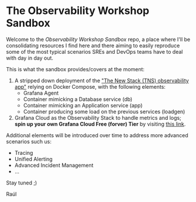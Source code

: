 # The Observability Workshop Sandbox
Welcome to the *Observability Workshop Sandbox* repo, a place where I'll be consolidating resources I find here and there aiming to easily reproduce some of the most typical scenarios SREs and DevOps teams have to deal with day in day out.

This is what the sandbox provides/covers at the moment:

1. A stripped down deployment of the ["The New Stack (TNS) observability app"](https://github.com/grafana/tns) relying on Docker Compose, with the following elements:
   - Grafana Agent
   - Container mimicking a Database service (db)
   - Container mimicking an Application service (app)
   - Container producing some load on the previous services (loadgen)
2. Grafana Cloud as the Observability Stack to handle metrics and logs; **spin up your own Grafana Cloud Free (forver) Tier** by visiting [this link](https://grafana.com/auth/sign-up/create-user).

Additional elements will be introduced over time to address more advanced scenarios such us:

- Tracing
- Unified Alerting
- Advanced Incident Management
- ...

Stay tuned ;)

Raúl
